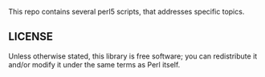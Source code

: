 This repo contains several perl5 scripts, that addresses specific topics.

## LICENSE

Unless otherwise stated,
this library is free software; you can redistribute it and/or modify
it under the same terms as Perl itself.
